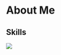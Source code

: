# About Me
## Skills
  <img src="https://skillicons.dev/icons?i=java,golang,typescript,javascript,maven,idea" />
